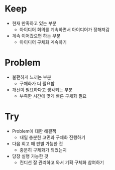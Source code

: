 # Keep

- 현재 만족하고 있는 부분
  - 아이디어 회의를 계속하면서 아이디어가 정해져감
- 계속 이어갔으면 하는 부분
  - 아이디어 구체화 계속하기

# Problem

- 불편하게 느끼는 부분
  - 구체화가 더 필요함
- 개선이 필요하다고 생각되는 부분
  - 부족한 시간에 맞게 빠른 구체화 필요

# Try

- Problem에 대한 해결책
  - 내일 충분한 고민과 구체화 진행하기
- 다음 회고 때 판별 가능한 것
  - 충분히 구체화가 되었는지
- 당장 실행 가능한 것
  - 컨디션 잘 관리하고 와서 기획 구체화 참여하기
